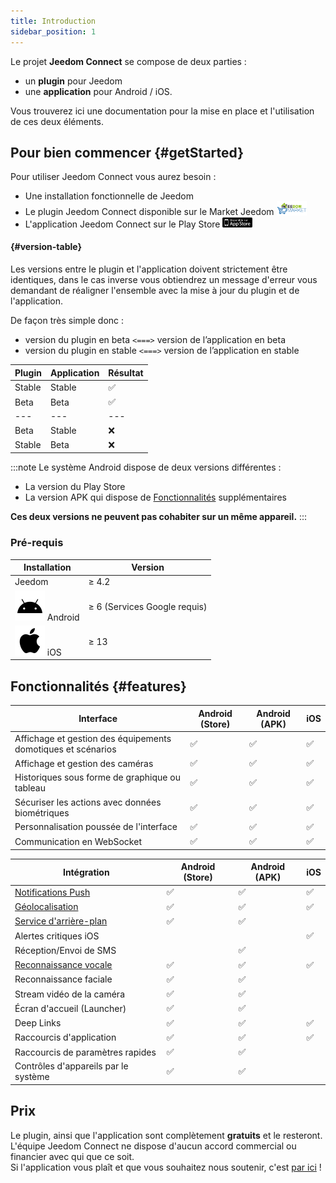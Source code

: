 ```yaml
---
title: Introduction
sidebar_position: 1
---
```



Le projet **Jeedom Connect** se compose de deux parties :

- un **plugin** pour Jeedom
- une **application** pour Android / iOS.  

Vous trouverez ici une documentation pour la mise en place et l'utilisation de ces deux éléments.

## Pour bien commencer {#getStarted}

Pour utiliser Jeedom Connect vous aurez besoin :

- Une installation fonctionnelle de Jeedom
- Le plugin Jeedom Connect disponible sur le Market Jeedom <a href="https://market.jeedom.com/index.php?v=d&p=market_display&id=4077" target="_blank"><img src='../../img/logo-MARKET.svg' width='10%' zoom="false" /></a>
- L'application Jeedom Connect sur le Play Store <a href="https://play.google.com/store/apps/details?id=com.jeedomconnect.app" target="_blank"><img src="../../img/applestore.png" width="10%" zoom="false"/></a>  

#### {#version-table}

Les versions entre le plugin et l'application doivent strictement être identiques, dans le cas inverse vous obtiendrez un message d'erreur vous demandant de réaligner l'ensemble avec la mise à jour du plugin et de l'application.

De façon très simple donc :

- version du plugin en beta `<===>` version de l’application en beta
- version du plugin en stable `<===>` version de l’application en stable

| Plugin  | Application | Résultat |
|---------|-------------|----------|
| Stable  | Stable      | ✅       |
| Beta    | Beta        | ✅       |
| ---     | ---         | ---      |
| Beta    | Stable      | ❌       |
| Stable  | Beta        | ❌       |

:::note
Le système Android dispose de deux versions différentes :

- La version du Play Store
- La version APK qui dispose de [Fonctionnalités](#features) supplémentaires

**Ces deux versions ne peuvent pas cohabiter sur un même appareil.**
:::

### Pré-requis

| **Installation** | **Version**                     |
|-------------------|---------------------------------|
| Jeedom           | &ge; 4.2                        |
| ![Android](/img/android.svg) Android | &ge; 6 (Services Google requis) |
| ![iOS](/img/apple.svg) iOS         | &ge; 13                        |

## Fonctionnalités {#features}

| **Interface** | Android (Store) | Android (APK) | iOS |
|---------------|------------------|---------------|-----|
| Affichage et gestion des équipements domotiques et scénarios | ✅ | ✅ | ✅ |
| Affichage et gestion des caméras | ✅ | ✅ | ✅ |
| Historiques sous forme de graphique ou tableau | ✅ | ✅ | ✅ |
| Sécuriser les actions avec données biométriques | ✅ | ✅ | ✅ |
| Personnalisation poussée de l'interface | ✅ | ✅ | ✅ |
| Communication en WebSocket | ✅ | ✅ | ✅ |

| **Intégration** | Android (Store) | Android (APK) | iOS |
|------------------|------------------|---------------|-----|
| [Notifications Push](/docs/documentation/integration/notifications) | ✅ | ✅ | ✅ |
| [Géolocalisation](/docs/documentation/integration/geoloc) | ✅ | ✅ | ✅ |
| [Service d'arrière-plan](/docs/documentation/integration/service) | ✅ | ✅ |     |
| Alertes critiques iOS |     |     | ✅ |
| Réception/Envoi de SMS |     | ✅ |     |
| [Reconnaissance vocale](/docs/documentation/integration/speechRecognition) | ✅ | ✅ | ✅ |
| Reconnaissance faciale | ✅ | ✅ |     |
| Stream vidéo de la caméra | ✅ | ✅ |     |
| Écran d'accueil (Launcher) | ✅ | ✅ |     |
| Deep Links | ✅ | ✅ | ✅ |
| Raccourcis d'application | ✅ | ✅ | ✅ |
| Raccourcis de paramètres rapides | ✅ | ✅ |     |
| Contrôles d'appareils par le système | ✅ | ✅ |     |

## Prix

Le plugin, ainsi que l'application sont complètement **gratuits** et le resteront.  
L'équipe Jeedom Connect ne dispose d'aucun accord commercial ou financier avec qui que ce soit.  
Si l'application vous plaît et que vous souhaitez nous soutenir, c'est [par ici](/docs/documentation/donate) !  
